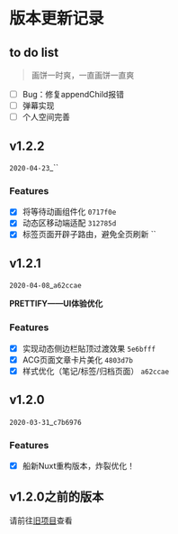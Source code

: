 # 版本更新记录
## to do list
> 画饼一时爽，一直画饼一直爽

- [ ] Bug：修复appendChild报错
- [ ] 弹幕实现
- [ ] 个人空间完善

## v1.2.2
`2020-04-23`_``
### Features
- [X] 将等待动画组件化 `0717f0e`
- [X] 动态区移动端适配 `312785d`
- [X] 标签页面开辟子路由，避免全页刷新 ``

## v1.2.1
`2020-04-08`_`a62ccae`

**PRETTIFY——UI体验优化**
### Features
- [X] 实现动态侧边栏貼顶过渡效果 `5e6bfff`
- [X] ACG页面文章卡片美化 `4803d7b`
- [X] 样式优化（笔记/标签/归档页面） `a62ccae`

## v1.2.0
`2020-03-31`_`c7b6976`
### Features
- [X] 船新Nuxt重构版本，炸裂优化！

## v1.2.0之前的版本
请前往[旧项目](https://github.com/Bersder/nameless-blog/blob/master/CHANGE_LOG.md)查看
